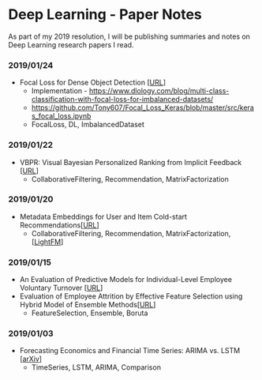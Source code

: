 # Deep Learning - Paper Notes
As part of my 2019 resolution, I will be publishing summaries and notes on Deep Learning research papers I read.

### 2019/01/24
- Focal Loss for Dense Object Detection [[URL](https://arxiv.org/pdf/1708.02002.pdf)]
    - Implementation - https://www.dlology.com/blog/multi-class-classification-with-focal-loss-for-imbalanced-datasets/
    - https://github.com/Tony607/Focal_Loss_Keras/blob/master/src/keras_focal_loss.ipynb
    - FocalLoss, DL, ImbalancedDataset
### 2019/01/22
- VBPR: Visual Bayesian Personalized Ranking from Implicit Feedback [[URL](https://cseweb.ucsd.edu/~jmcauley/pdfs/aaai16.pdf)]
    - CollaborativeFiltering, Recommendation, MatrixFactorization
### 2019/01/20
- Metadata Embeddings for User and Item Cold-start Recommendations[[URL](https://arxiv.org/pdf/1507.08439.pdf)]
    - CollaborativeFiltering, Recommendation, MatrixFactorization, [[LightFM](https://github.com/lyst/lightfm)]
### 2019/01/15
- An Evaluation of Predictive Models for Individual-Level Employee Voluntary Turnover [[URL](http://arno.uvt.nl/show.cgi?fid=144863)]
- Evaluation of Employee Attrition by Effective Feature Selection using Hybrid Model of Ensemble Methods[[URL](http://trap.ncirl.ie/3085/1/divyangjain.pdf)]
    - FeatureSelection, Ensemble, Boruta
### 2019/01/03
- Forecasting Economics and Financial Time Series: ARIMA vs. LSTM [[arXiv](https://arxiv.org/abs/1803.06386)]
    - TimeSeries, LSTM, ARIMA, Comparison
